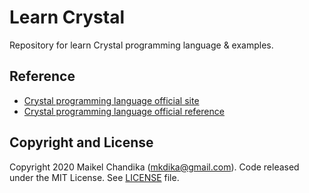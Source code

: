 # Learn Crystal

Repository for learn Crystal programming language & examples.

## Reference

- [Crystal programming language official site](https://crystal-lang.org/)
- [Crystal programming language official reference](https://crystal-lang.org/reference/)

## Copyright and License

Copyright 2020 Maikel Chandika (mkdika@gmail.com). Code released under the MIT License. See [LICENSE](/LICENSE) file.